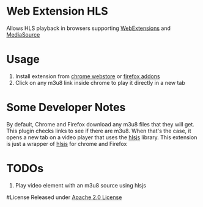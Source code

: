 # Web Extension HLS

Allows HLS playback in browsers supporting [WebExtensions] and [MediaSource]

[WebExtensions]:https://developer.chrome.com/extensions
[MediaSource]:https://www.w3.org/TR/media-source/

# Usage

1. Install extension from [chrome webstore][] or [firefox addons][]
2. Click on any m3u8 link inside chrome to play it directly in a new tab

[chrome webstore]: https://chrome.google.com/webstore/detail/native-hls-playback/emnphkkblegpebimobpbekeedfgemhof
[firefox addons]: https://addons.mozilla.org/en-US/firefox/addon/webextension-hls

# Some Developer Notes

By default, Chrome and Firefox download any m3u8 files that they will get. This plugin checks links to see if there are m3u8.
When that's the case, it opens a new tab on a video player that uses the [hlsjs][] library. This extension is just a wrapper of [hlsjs][] for chrome and Firefox

[hlsjs]: https://github.com/dailymotion/hls.js

# TODOs

1. Play video element with an m3u8 source using hlsjs

#License
Released under [Apache 2.0 License](LICENSE)
